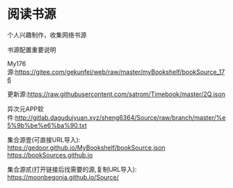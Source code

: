 # 阅读书源

个人兴趣制作，收集网络书源

书源配置重要说明

My176源:https://gitee.com/gekunfei/web/raw/master/myBookshelf/bookSource_176

更新源:https://raw.githubusercontent.com/satrom/Timebook/master/2Q.json

异次元APP软件:http://gitlab.daguduiyuan.xyz/sheng6364/Source/raw/branch/master/%e5%9b%be%e6%ba%90.txt

集合源壹(可直接URL导入):
https://gedoor.github.io/MyBookshelf/bookSource.json
https://bookSources.github.io

集合源贰(打开链接后找需要的源,复制URL导入):
https://moonbegonia.github.io/Source/

